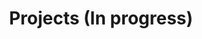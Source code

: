 ---
title: Projects (In progress)  
cms_exclude: true

# View
view: compact

# Optional cover image (relative to `assets/media/` folder).
image:
  caption: ''
  filename: ''
---